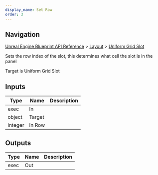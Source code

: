 ```yaml
---
display_name: Set Row
order: 3
---
```

## Navigation

[Unreal Engine Blueprint API Reference](https://dev.epicgames.com/documentation/en-us/unreal-engine/BlueprintAPI) > [Layout](https://dev.epicgames.com/documentation/en-us/unreal-engine/BlueprintAPI/Layout) > [Uniform Grid Slot](https://dev.epicgames.com/documentation/en-us/unreal-engine/BlueprintAPI/Layout/UniformGridSlot)

Sets the row index of the slot, this determines what cell the slot is in the panel

Target is Uniform Grid Slot

## Inputs

| Type | Name | Description |
| --- | --- | --- |
| exec | In |  |
| object | Target |  |
| integer | In Row |  |

## Outputs

| Type | Name | Description |
| --- | --- | --- |
| exec | Out |  |
